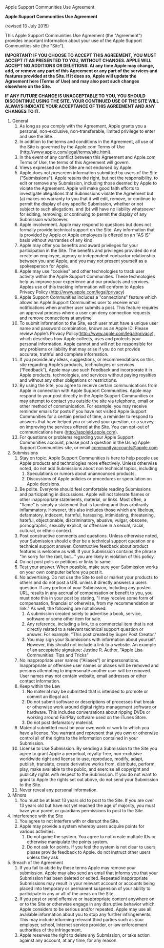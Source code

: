 Apple Support Communities Use Agreement

**Apple Support Communities Use Agreement**

(revised 13 July 2015)

This Apple Support Communities Use Agreement (the "Agreement") provides important information about your use of the Apple Support Communities site (the "Site").

**IMPORTANT: IF YOU CHOOSE TO ACCEPT THIS AGREEMENT, YOU MUST ACCEPT IT AS PRESENTED TO YOU, WITHOUT CHANGES. APPLE WILL ACCEPT NO ADDITIONS OR DELETIONS. At any time Apple may change, add, or remove any part of this Agreement or any part of the services and features provided at the Site. If it does so, Apple will update the Agreement here (Terms of Use) and may also post such changes elsewhere on the Site.**

**IF ANY FUTURE CHANGE IS UNACCEPTABLE TO YOU, YOU SHOULD DISCONTINUE USING THE SITE. YOUR CONTINUED USE OF THE SITE WILL ALWAYS INDICATE YOUR ACCEPTANCE OF THIS AGREEMENT AND ANY CHANGES TO IT.**

1.  General
    1.  As long as you comply with the Agreement, Apple grants you a personal, non-exclusive, non-transferable, limited privilege to enter and use the Site.
    2.  In addition to the terms and conditions in the Agreement, all use of the Site is governed by the Apple.com Terms of Use (http://www.apple.com/legal/terms/site.html).
    3.  In the event of any conflict between this Agreement and Apple.com Terms of Use, the terms of this Agreement will govern.
    4.  Views expressed on the Site are not endorsed by Apple.
    5.  Apple does not prescreen information submitted by users of the Site ("Submissions"). Apple retains the right, but not the responsibility, to edit or remove any Submission, including those deemed by Apple to violate the Agreement. Apple will make good faith efforts to investigate allegations that Submissions violate the Agreement but (a) makes no warranty to you that it will edit, remove, or continue to permit the display of any specific Submission, whether or not subject to such allegations, and (b) will have no liability whatsoever for editing, removing, or continuing to permit the display of any Submission whatsoever.
    6.  Apple involvement. Apple may respond to questions but does not formally provide technical support on the Site. Any information that is provided by Apple or Apple employees is offered on an "AS IS" basis without warranties of any kind.
    7.  Apple may offer you benefits and award privileges for your participation in the Site. The benefits and privileges provided do not create an employee, agency or independent contractor relationship between you and Apple, and you may not present yourself as a spokesperson for Apple.
    8.  Apple may use "cookies" and other technologies to track user activity within the Apple Support Communities. These technologies help us improve your experience and our products and services. Apples use of this tracking information will conform to Apples Privacy Policy (http://www.apple.com/legal/privacy)
    9.  Apple Support Communities includes a "connections" feature which allows an Apple Support Communities user to receive email notifications when another user submits a post. This feature requires an approval process where a user can deny connection requests and remove connections at anytime.
    10.  To submit information to the Site, each user must have a unique user name and password combination, known as an Apple ID. Please review Apple’s Privacy Policy(http://www.apple.com/legal/privacy), which describes how Apple collects, uses and protects your personal information. Apple cannot and will not be responsible for any problems or liability that may arise if you do not provide accurate, truthful and complete information.
    11.  If you provide any ideas, suggestions, or recommendations on this site regarding Apple’s products, technologies or services (“Feedback”), Apple may use such Feedback and incorporate it in Apple products, technologies, and services without paying royalties and without any other obligations or restrictions.
    12.  By using the Site, you agree to receive certain communications from Apple in connection with Apple Support Communities. Apple may respond to your post directly in the Apple Support Communities or may attempt to contact you outside the site via telephone, email or other method of communication. For example, you may receive reminder emails for posts if you have not visited Apple Support Communities for a certain period of time, a reminder to respond to answers that have helped you or solved your question, or a survey on improving the services offered at the Site. You can opt-out of communications here (http://appleid.apple.com).
    13.  For questions or problems regarding your Apple Support Communities account, please post a question in the Using Apple Support Communities site, or email communityaccounts@apple.com
2.  Submissions
    1.  Stay on topic. Apple Support Communities is here to help people use Apple products and technologies more effectively. Unless otherwise noted, do not add Submissions about non technical topics, including:
        1.  Speculations or rumors about unannounced products.
        2.  Discussions of Apple policies or procedures or speculation on Apple decisions.
    2.  Be polite. Everyone should feel comfortable reading Submissions and participating in discussions. Apple will not tolerate flames or other inappropriate statements, material, or links. Most often, a "flame" is simply a statement that is taunting and thus arbitrarily inflammatory. However, this also includes those which are libelous, defamatory, indecent, harmful, harassing, intimidating, threatening, hateful, objectionable, discriminatory, abusive, vulgar, obscene, pornographic, sexually explicit, or offensive in a sexual, racial, cultural, or ethnic context.
    3.  Post constructive comments and questions. Unless otherwise noted, your Submission should either be a technical support question or a technical support answer. Constructive feedback about product features is welcome as well. If your Submission contains the phrase "Im sorry for the rant, but…" you are likely in violation of this policy.
    4.  Do not post polls or petitions or links to same.
    5.  Test your answer. When possible, make sure your Submission works on your own computer before you post it.
    6.  No advertising. Do not use the Site to sell or market your products to others and do not post a URL unless it directly answers a users question. If any portion of your Submission, including any posted URL, results in any accrual of compensation or benefit to you, you must note this in your post by stating, "I may receive some form of compensation, financial or otherwise, from my recommendation or link." As well, the following are not allowed:
        1.  A submission created solely to advertise a book, service, software or some other item for sale.
        2.  Any reference, including a link, to a commercial item that is not directly related to a relevant technical support question or answer. For example: "This post created by Super Post Creator."
        3.  You may sign your Submissions with information about yourself. However, this should not include a link to a website. An example of an acceptable signature: Justine R. Author, "Apple Lisa Communities: Tips and Tricks"
    7.  No inappropriate user names ("Aliases") or impersonations. Inappropriate or offensive user names or aliases will be removed and persons attempting to impersonate another user will be removed. User names may not contain website, email addresses or other contact information.
    8.  Keep within the Law
        1.  No material may be submitted that is intended to promote or commit an illegal act.
        2.  Do not submit software or descriptions of processes that break or otherwise work around digital rights management software or hardware. This includes conversations about ripping DVDs or working around FairPlay software used on the iTunes Store.
        3.  Do not post defamatory material.
    9.  Material submitted must be your own work or work to which you have a license. You warrant and represent that you own or otherwise control all of the rights to the information contained in your Submission.
    10.  License to Use Submission. By sending a Submission to the Site you agree to grant Apple a perpetual, royalty-free, non-exclusive worldwide right and license to use, reproduce, modify, adapt, publish, translate, create derivative works from, distribute, perform, play, make available to the public, and exercise all copyright and publicity rights with respect to the Submission. If you do not want to grant to Apple the rights set out above, do not send your Submission to the Site.
    11.  Never reveal any personal information.
3.  Minors
    1.  You must be at least 13 years old to post to the Site. If you are over 13 years old but have not yet reached the age of majority, you must have your parent or guardians permissions to post to the Site.
4.  Interference with the Site
    1.  You agree to not interfere with or disrupt the Site.
    2.  Apple may provide a system whereby users acquire points for various activities.
        1.  Do not game the system. You agree to not create multiple IDs or otherwise manipulate the points system.
        2.  Do not ask for points. If you feel the system is not clear to users, please provide feedback to Apple. do not instruct other users unless they ask.
5.  Breach of the Agreement
    1.  If you fail to abide by these terms Apple may remove your submission. Apple may also send an email that informs you that your Submission has been deleted or edited. Repeated inappropriate Submissions may result in your relevant account or accounts being placed into temporary or permanent suspension of your ability to participate in any or all of the areas on the Site.
    2.  If you post or send offensive or inappropriate content anywhere on or to the Site or otherwise engage in any disruptive behavior which Apple considers to be serious and/or repeated, Apple may use all available information about you to stop any further infringements. This may include informing relevant third parties such as your employer, school, Internet service provider, or law enforcement authorities of the infringement.
    3.  Apple reserves the right to delete any Submission, or take action against any account, at any time, for any reason.